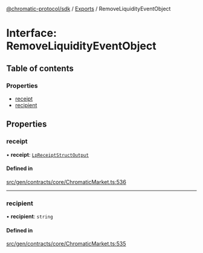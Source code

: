 [@chromatic-protocol/sdk](../README.md) / [Exports](../modules.md) / RemoveLiquidityEventObject

# Interface: RemoveLiquidityEventObject

## Table of contents

### Properties

- [receipt](RemoveLiquidityEventObject.md#receipt)
- [recipient](RemoveLiquidityEventObject.md#recipient)

## Properties

### receipt

• **receipt**: [`LpReceiptStructOutput`](../modules.md#lpreceiptstructoutput)

#### Defined in

[src/gen/contracts/core/ChromaticMarket.ts:536](https://github.com/chromatic-protocol/sdk/blob/9f6a4e3/src/gen/contracts/core/ChromaticMarket.ts#L536)

___

### recipient

• **recipient**: `string`

#### Defined in

[src/gen/contracts/core/ChromaticMarket.ts:535](https://github.com/chromatic-protocol/sdk/blob/9f6a4e3/src/gen/contracts/core/ChromaticMarket.ts#L535)
